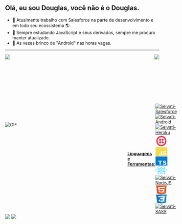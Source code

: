 ## Olá, eu sou Douglas, você não é o Douglas.

- 🔭 Atualmente trabalho com Salesforce na parte de desenvolvimento e em todo seu ecossistema 🌎.
- 🌱 Sempre estudando JavaScript e seus derivados, sempre me procuro manter atualizado.
- 👯 As vezes brinco de "Android" nas horas vagas.

---

<div align="center">
  <a href="https://github.com/dselvati" style="display: flex; flex-direction: row; align-items: center; justify-content: space-between;">
    
  <img height="160" src="https://github-readme-stats.vercel.app/api?username=dselvati&show_icons=true&theme=merko&include_all_commits=true&count_private=true"/>
  <img height="160" src="https://github-readme-stats.vercel.app/api/top-langs/?username=dselvati&layout=compact&langs_count=7&theme=merko"/>
</div>
  
  ---
  <img align="right" alt="GIF" src="https://thumbs.gfycat.com/OpenBrilliantCrow-size_restricted.gif" width="400" height="240" />
  
  <br>
  
   **Linguagens e Ferramentas:**
  
  <div style="display: inline_block">
  <img align="center" alt="Selvati-Salesforce" height="60" width="70" src="https://cdn.jsdelivr.net/gh/devicons/devicon/icons/salesforce/salesforce-original.svg">
  <img align="center" alt="Selvati-Android" height="30" width="40" src="https://cdn.jsdelivr.net/gh/devicons/devicon/icons/android/android-original.svg">
  <img align="center" alt="Selvati-Heroku" height="30" width="40" src="https://cdn.jsdelivr.net/gh/devicons/devicon/icons/heroku/heroku-plain.svg">
  <img align="center" alt="Selvati-Twilio" height="40" width="40" src="https://github.com/dselvati/dselvati/blob/main/assets/logo-twilio-red.png?raw=true">
  <img align="center" alt="Selvati-Js" height="30" width="40" src="https://raw.githubusercontent.com/devicons/devicon/master/icons/javascript/javascript-plain.svg">
  <img align="center" alt="Selvati-Ts" height="30" width="40" src="https://raw.githubusercontent.com/devicons/devicon/master/icons/typescript/typescript-plain.svg">
  <img align="center" alt="Selvati-ReactJS" height="30" width="40" src="https://raw.githubusercontent.com/devicons/devicon/master/icons/react/react-original.svg">
  <img align="center" alt="Selvati-NodeJS" height="30" width="40" src="https://cdn.jsdelivr.net/gh/devicons/devicon/icons/nodejs/nodejs-original.svg">
  <img align="center" alt="Selvati-HTML" height="30" width="40" src="https://raw.githubusercontent.com/devicons/devicon/master/icons/html5/html5-original.svg">
  <img align="center" alt="Selvati-CSS" height="30" width="40" src="https://raw.githubusercontent.com/devicons/devicon/master/icons/css3/css3-original.svg">
  <img align="center" alt="Selvati-SASS" height="30" width="40" src="https://cdn.jsdelivr.net/gh/devicons/devicon/icons/sass/sass-original.svg">
</div>
  
---
  
  <div>    
  <a href="https://www.linkedin.com/in/dselvati" target="_blank"><img src="https://img.shields.io/badge/-LinkedIn-%230077B5?style=for-the-badge&logo=linkedin&logoColor=white" target="_blank"></a> 
  <a href="https://www.facebook.com/douglas.selvati" target="_blank"><img src="https://img.shields.io/badge/-Facebook-%233b5998?style=for-the-badge&logo=facebook&logoColor=white" target="_blank"></a> 
 
</div>
